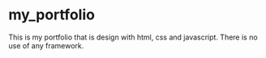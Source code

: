 # my_portfolio
This is my portfolio that is design with html, css and javascript. There is no use of any framework.
